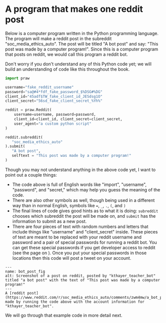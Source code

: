 # A program that makes one reddit post
Below is a computer program written in the Python programming language. The program will make a reddit post in the subreddit "soc_media_ethics_auto". The post will be titled "A bot post" and say: "This post was made by a computer program!". Since this is a computer program that posts on reddit, we would call this program a reddit bot.

Don't worry if you don't understand any of this Python code yet; we will build an understanding of code like this throughout the book.

```python
import praw

username="fake_reddit_username"
password="sa@#4*fdf_fake_password_$%DSG#%DG"
client_id="45adf$TW_fake_client_id_JESdsg1O"
client_secret="56sd_fake_client_secret_%Yh%"

reddit = praw.Reddit(
    username=username, password=password,
    client_id=client_id, client_secret=client_secret,
    user_agent="a custom python script"
)

reddit.subreddit(
   "soc_media_ethics_auto"
).submit(
   "A bot post", 
   selftext = "This post was made by a computer program!"
)
```

Though you may not understand anything in the above code yet, I want to point out a couple things:
- The code above is full of English words like "import", "username", "password", and "secret," which may help you guess the meaning of the code.
- There are also other symbols as well, though being used in a different way than in normal English, symbols like ``=``, `_`, `.`, `(`, and `)`
- The final lines of code gives good hints as to what it is doing: `subreddit` chooses which subreddit the post will be made on, and `submit` has the information to submit as a new post.
- There are four pieces of text with random numbers and letters that include things like "username" and "client_secret" inside. These pieces of text are meant to be replaced with your reddit username and password and a pair of special passwords for running a reddit bot. You can get these special passwords if you get developer access to reddit (see the page on [](../../appendix/bot_set_ups/making_reddit_account.md)). Once you put your special passwords in those locations then this code will post a tweet on your account.

```{figure} bot_post.png
---
name: bot_post_fig
alt: Screenshot of a post on reddit, posted by "kthayer_teacher_bot" titled "a bot post" with the text of "This post was made by a computer program!"
---
A [reddit post](https://www.reddit.com/r/soc_media_ethics_auto/comments/zwm4mw/a_bot_post/) made by running the code above with the account information for "kthayer_teacher_bot".
```

We will go through that example code in more detail next.
